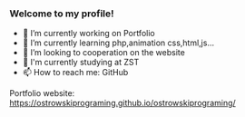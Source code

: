 ### Welcome to my profile!

- 🔭 I’m currently working on Portfolio
- 🌱 I’m currently learning php,animation css,html,js...
- 👯 I’m looking to cooperation on the website
- 🏫 I'm currently studying at ZST 
- 📫 How to reach me: GitHub

Portfolio website: https://ostrowskiprograming.github.io/ostrowskiprograming/

<!--
**ostrowskiprograming/ostrowskiprograming** is a ✨ _special_ ✨ repository because its `README.md` (this file) appears on your GitHub profile.

Here are some ideas to get you started:

- 🔭 I’m currently working on ...
- 🌱 I’m currently learning ...
- 👯 I’m looking to collaborate on ...
- 🤔 I’m looking for help with ...
- 💬 Ask me about ...
- 📫 How to reach me: ...
- 😄 Pronouns: ...
- ⚡ Fun fact: ...
-->

